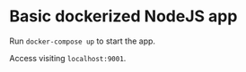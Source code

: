# Basic dockerized NodeJS app

Run `docker-compose up` to start the app.

Access visiting `localhost:9001`.